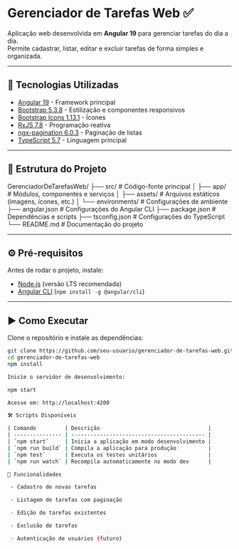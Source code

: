 # Gerenciador de Tarefas Web ✅

Aplicação web desenvolvida em **Angular 19** para gerenciar tarefas do dia a dia.  
Permite cadastrar, listar, editar e excluir tarefas de forma simples e organizada.

---

## 🚀 Tecnologias Utilizadas

- [Angular 19](https://angular.dev/) - Framework principal
- [Bootstrap 5.3.8](https://getbootstrap.com/) - Estilização e componentes responsivos
- [Bootstrap Icons 1.13.1](https://icons.getbootstrap.com/) - Ícones
- [RxJS 7.8](https://rxjs.dev/) - Programação reativa
- [ngx-pagination 6.0.3](https://www.npmjs.com/package/ngx-pagination) - Paginação de listas
- [TypeScript 5.7](https://www.typescriptlang.org/) - Linguagem principal

---

## 📂 Estrutura do Projeto

GerenciadorDeTarefasWeb/
├── src/ # Código-fonte principal
│ ├── app/ # Módulos, componentes e serviços
│ ├── assets/ # Arquivos estáticos (imagens, ícones, etc.)
│ └── environments/ # Configurações de ambiente
├── angular.json # Configurações do Angular CLI
├── package.json # Dependências e scripts
├── tsconfig.json # Configurações do TypeScript
└── README.md # Documentação do projeto


---

## ⚙️ Pré-requisitos

Antes de rodar o projeto, instale:

- [Node.js](https://nodejs.org/) (versão LTS recomendada)
- [Angular CLI](https://angular.dev/tools/cli) (`npm install -g @angular/cli`)

---

## ▶️ Como Executar

Clone o repositório e instale as dependências:

```bash
git clone https://github.com/seu-usuario/gerenciador-de-tarefas-web.git
cd gerenciador-de-tarefas-web
npm install

Inicie o servidor de desenvolvimento:

npm start

Acesse em: http://localhost:4200

🛠️ Scripts Disponíveis

| Comando         | Descrição                                  |
| --------------- | ------------------------------------------ |
| `npm start`     | Inicia a aplicação em modo desenvolvimento |
| `npm run build` | Compila a aplicação para produção          |
| `npm test`      | Executa os testes unitários                |
| `npm run watch` | Recompila automaticamente no modo dev      |

📌 Funcionalidades

 - Cadastro de novas tarefas

 - Listagem de tarefas com paginação

 - Edição de tarefas existentes

 - Exclusão de tarefas

 - Autenticação de usuários (futuro)